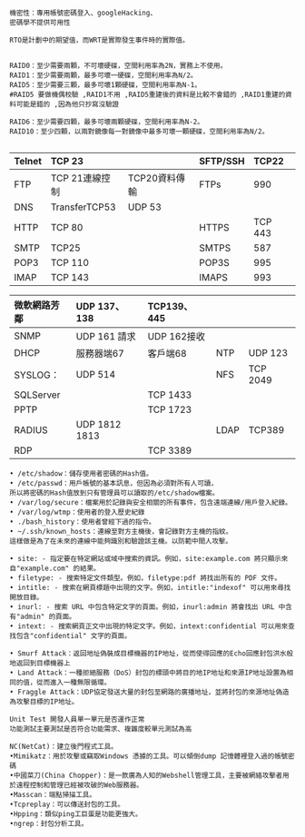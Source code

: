 ```
機密性：專用帳號密碼登入、googleHacking、
密碼學不提供可用性

RTO是計劃中的期望值，而WRT是實際發生事件時的實際值。


RAID0：至少需要兩顆，不可壞硬碟，空間利用率為2N，實務上不使用。
RAID1：至少需要兩顆，最多可壞一硬碟，空間利用率為N/2。
RAID5：至少需要三顆，最多可壞1顆硬碟，空間利用率為N-1。
#RAID5 要做機偶校驗 ,RAID1不用 ,RAID5重建後的資料是比較不會錯的 ,RAID1重建的資料可能是錯的 ,因為他只抄寫沒驗證

RAID6：至少需要四顆，最多可壞兩顆硬碟，空間利用率為N-2。
RAID10：至少四顆，以兩對鏡像每一對鏡像中最多可壞一顆硬碟，空間利用率為N/2。


```
|Telnet|TCP 23||SFTP/SSH|TCP22|
|:--|:--|:--|:--|:--|
|FTP|TCP 21連線控制|TCP20資料傳輸|FTPs|990|
|DNS|TransferTCP53|UDP 53|||
|HTTP|TCP 80||HTTPS|TCP 443|
|SMTP|TCP25||SMTPS|587|
|POP3|TCP 110 ||POP3S |995|
|IMAP|TCP 143 ||IMAPS |993|

|微軟網路芳鄰|UDP 137、138|TCP139、445|||
|:--|:--|:--|:--|:--|
|SNMP|UDP 161 請求|UDP 162接收|||
|DHCP|服務器端67|客戶端68|NTP|UDP 123|
|SYSLOG：|UDP 514||NFS|TCP 2049|
|SQLServer||TCP 1433|||
|PPTP||TCP 1723|||
|RADIUS|UDP 1812 1813||LDAP|TCP389|
|RDP||TCP 3389|||
```
• /etc/shadow：儲存使用者密碼的Hash值。
• /etc/passwd：用戶帳號的基本訊息，但因為必須對所有人可讀，
所以將密碼的Hash值放到只有管理員可以讀取的/etc/shadow檔案。
• /var/log/secure：檔案用於記錄與安全相關的所有事件，包含遠端連線/用戶登入紀錄。
• /var/log/wtmp：使用者的登入歷史紀錄
• ./bash_history：使用者曾經下過的指令。
• ~/.ssh/known_hosts：連線至對方主機後，會記錄對方主機的指紋。
這樣做是為了在未來的連線中能夠識別和驗證該主機。以防範中間人攻擊。

• site: - 指定要在特定網站或域中搜索的資訊。例如，site:example.com 將只顯示來自"example.com" 的結果。
• filetype: - 搜索特定文件類型。例如，filetype:pdf 將找出所有的 PDF 文件。
• intitle: - 搜索在網頁標題中出現的文字。例如，intitle:"indexof" 可以用來尋找開放目錄。
• inurl: - 搜索 URL 中包含特定文字的頁面。例如，inurl:admin 將會找出 URL 中含有"admin" 的頁面。
• intext: - 搜索網頁正文中出現的特定文字。例如，intext:confidential 可以用來查找包含"confidential" 文字的頁面。

• Smurf Attack：返回地址偽裝成目標機器的IP地址，從而使得回應的Echo回應封包洪水般地返回到目標機器上
• Land Attack：一種拒絕服務（DoS）封包的標頭中將目的地IP地址和來源IP地址設置為相同的值，從而進入一種無限循環。
• Fraggle Attack：UDP協定發送大量的封包至網路的廣播地址，並將封包的來源地址偽造為攻擊目標的IP地址。
```

```
Unit Test 開發人員單一單元是否運作正常
功能測試主要測試是否符合功能需求、複雜度較單元測試為高

NC(NetCat)：建立後門程式工具。
•Mimikatz：用於攻擊或竊取Windows 憑據的工具。可以傾倒dump 記憶體裡登入過的帳號密碼
•中國菜刀(China Chopper)：是一款廣為人知的Webshell管理工具，主要被網絡攻擊者用於遠程控制和管理已經被攻破的Web服務器。
•Masscan：端點掃描工具。
•Tcpreplay：可以傳送封包的工具。
•Hpping：類似ping工巨蛋是功能更強大。
•ngrep：封包分析工具。



```
